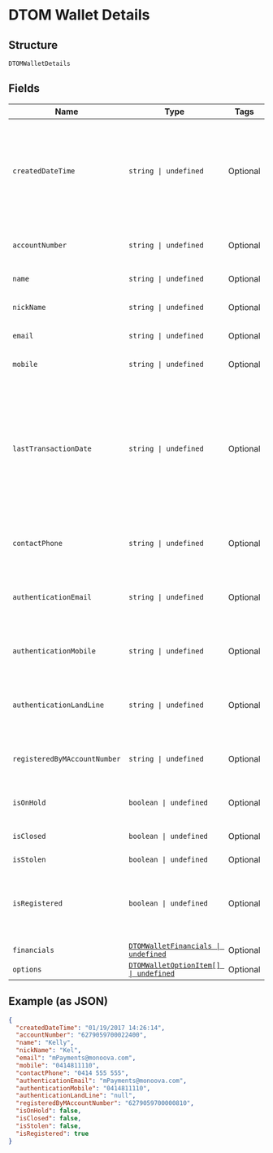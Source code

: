 
# DTOM Wallet Details

## Structure

`DTOMWalletDetails`

## Fields

| Name | Type | Tags | Description |
|  --- | --- | --- | --- |
| `createdDateTime` | `string \| undefined` | Optional | Date that this customer was created.ISO 8601 date-time format.Note that Timezone is suppressed.The example Timezone is Sydney local time |
| `accountNumber` | `string \| undefined` | Optional | 16-Digit account number that uniquely identifies the customer |
| `name` | `string \| undefined` | Optional | Customers full name |
| `nickName` | `string \| undefined` | Optional | This is a short form name of the customer |
| `email` | `string \| undefined` | Optional | Email address of the customer |
| `mobile` | `string \| undefined` | Optional | Mobile phone number of the customer |
| `lastTransactionDate` | `string \| undefined` | Optional | Date of the last transaction that the customer performed. ISO 8601 date format. This is an empty string if no transactions.Note that Timezone is suppressed.The example Timezone is Sydney local time |
| `contactPhone` | `string \| undefined` | Optional | Contact phone number for customer. Can be a mobile or landline |
| `authenticationEmail` | `string \| undefined` | Optional | Unique email address used to authenticate customer. Can be null |
| `authenticationMobile` | `string \| undefined` | Optional | Unique mobile number used to authenticate customer. Can be null |
| `authenticationLandLine` | `string \| undefined` | Optional | Unique telephone number used to authenticate customer. Can be null |
| `registeredByMAccountNumber` | `string \| undefined` | Optional | 16-Digit account number of the mAccount who created the customer |
| `isOnHold` | `boolean \| undefined` | Optional | The customer’s account has been put on hold |
| `isClosed` | `boolean \| undefined` | Optional | The customer’s account has been closed |
| `isStolen` | `boolean \| undefined` | Optional | - |
| `isRegistered` | `boolean \| undefined` | Optional | The mWallet is registered and is able to purchase restricted itemsfrom the mAccount such as BPAY |
| `financials` | [`DTOMWalletFinancials \| undefined`](../../doc/models/dtom-wallet-financials.md) | Optional | - |
| `options` | [`DTOMWalletOptionItem[] \| undefined`](../../doc/models/dtom-wallet-option-item.md) | Optional | mWalletOptionItem |

## Example (as JSON)

```json
{
  "createdDateTime": "01/19/2017 14:26:14",
  "accountNumber": "6279059700022400",
  "name": "Kelly",
  "nickName": "Kel",
  "email": "mPayments@monoova.com",
  "mobile": "0414811110",
  "contactPhone": "0414 555 555",
  "authenticationEmail": "mPayments@monoova.com",
  "authenticationMobile": "0414811110",
  "authenticationLandLine": "null",
  "registeredByMAccountNumber": "6279059700000810",
  "isOnHold": false,
  "isClosed": false,
  "isStolen": false,
  "isRegistered": true
}
```

